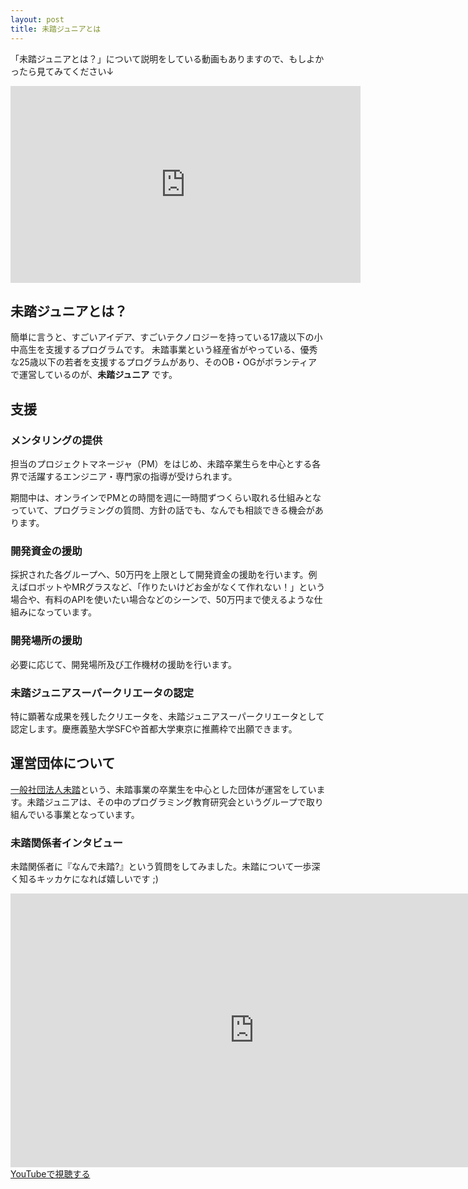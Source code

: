 ```yaml
---
layout: post
title: 未踏ジュニアとは
---
```

「未踏ジュニアとは？」について説明をしている動画もありますので、もしよかったら見てみてください↓
<div class="youtube">
<iframe width="560" height="315" src="https://www.youtube.com/embed/4doHI9Q6qRA" frameborder="0" allow="accelerometer; autoplay; encrypted-media; gyroscope; picture-in-picture" allowfullscreen></iframe></div>

## 未踏ジュニアとは？
簡単に言うと、すごいアイデア、すごいテクノロジーを持っている17歳以下の小中高生を支援するプログラムです。
未踏事業という経産省がやっている、優秀な25歳以下の若者を支援するプログラムがあり、そのOB・OGがボランティアで運営しているのが、**未踏ジュニア** です。

## 支援
### メンタリングの提供
担当のプロジェクトマネージャ（PM）をはじめ、未踏卒業生らを中心とする各界で活躍するエンジニア・専門家の指導が受けられます。

期間中は、オンラインでPMとの時間を週に一時間ずつくらい取れる仕組みとなっていて、プログラミングの質問、方針の話でも、なんでも相談できる機会があります。

### 開発資金の援助
採択された各グループへ、50万円を上限として開発資金の援助を行います。例えばロボットやMRグラスなど、「作りたいけどお金がなくて作れない！」という場合や、有料のAPIを使いたい場合などのシーンで、50万円まで使えるような仕組みになっています。

### 開発場所の援助
必要に応じて、開発場所及び工作機材の援助を行います。

### 未踏ジュニアスーパークリエータの認定
特に顕著な成果を残したクリエータを、未踏ジュニアスーパークリエータとして認定します。慶應義塾大学SFCや首都大学東京に推薦枠で出願できます。

## 運営団体について
[一般社団法人未踏](https://www.mitou.org/)という、未踏事業の卒業生を中心とした団体が運営をしています。未踏ジュニアは、その中のプログラミング教育研究会というグループで取り組んでいる事業となっています。
### 未踏関係者インタビュー
未踏関係者に『なんで未踏?』という質問をしてみました。未踏について一歩深く知るキッカケになれば嬉しいです ;)
<div class="youtube"><iframe width="779" height="438" src="https://www.youtube.com/embed/videoseries?list=PLNObH2jlC6leiUTypiJYO2zUcwBg7M0Bg" frameborder="0" allow="accelerometer; autoplay; encrypted-media; gyroscope; picture-in-picture" allowfullscreen=""></iframe></div>
<a href="https://www.youtube.com/playlist?list=PLNObH2jlC6leiUTypiJYO2zUcwBg7M0Bg&disable_polymer=true" class="button">YouTubeで視聴する</a>
